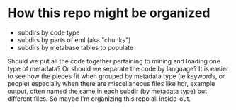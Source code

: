 # How this repo might be organized

- subdirs by code type
- subdirs by parts of eml (aka "chunks")
- subdirs by metabase tables to populate

Should we put all the code together pertaining to mining and loading one type of metadata? 
Or should we separate the code by language?
It is easier to see how the pieces fit when grouped by metadata type (ie keywords, or people)
especially when there are miscellaneous files like hdr, example output, often named the same in each
subdir (by metadata type) but different files. So maybe I'm organizing this repo all inside-out.
